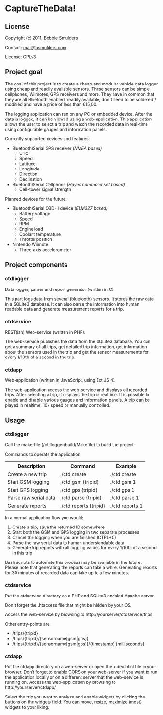 # CaptureTheData!

## License
Copyright (c) 2011, Bobbie Smulders

Contact: <mail@bsmulders.com>

License: GPLv3

## Project goal
The goal of this project is to create a cheap and modular vehicle data logger using cheap and readily available sensors. These sensors can be simple cellphones, Wiimotes, GPS receivers and more. They have in common that they are all Bluetooth enabled, readily available, don't need to be soldered / modified and have a price of less than €15,00.

The logging application can run on any PC or embedded device. After the data is logged, it can be viewed using a web-application. This application allows the user to select a trip and watch the recorded data in real-time using configurable gauges and information panels.

Currently supported devices and features:

* Bluetooth/Serial GPS receiver *(NMEA based)*
   * UTC
   * Speed
   * Latitude
   * Longitude
   * Direction
   * Declination
* Bluetooth/Serial Cellphone *(Hayes command set based)*
   * Cell-tower signal strength

Planned devices for the future:

* Bluetooth/Serial OBD-II device *(ELM327 based)*
   * Battery voltage
   * Speed
   * RPM
   * Engine load
   * Coolant temperature
   * Throttle position
* Nintendo Wiimote
   * Three-axis accelerometer

## Project components
### ctdlogger
	
Data logger, parser and report generator (written in C).
	
This part logs data from several (bluetooth) sensors. It stores the raw data in a SQLite3 database. It can also parse the information into human readable data and generate measurement reports for a trip.
	
### ctdservice
	
REST(ish) Web-service (written in PHP).
	
The web-service publishes the data from the SQLite3 database. You can get a summary of all trips, get detailed trip information, get information about the sensors used in the trip and get the sensor measurements for every 1/10th of a second in the trip.
	
### ctdapp
	
Web-application (written in JavaScript, using Ext JS 4).
	
The web-application access the web-service and displays all recorded trips. After selecting a trip, it displays the trip in realtime. It is possible to enable and disable various gauges and information panels. A trip can be played in realtime, 10x speed or manually controlled.
	
## Usage
### ctdlogger
	
Call the make-file (/ctdlogger/build/Makefile) to build the project.

Commands to operate the application:

<table>
	<tr>
		<th>Description</th>
		<th>Command</th>
		<th>Example</th>
	</tr>
	<tr>
		<td>Create a new trip</td>
		<td>./ctd create</td>
		<td>./ctd create</td>
	</tr>
	<tr>
		<td>Start GSM logging</td>
		<td>./ctd gsm {tripid}</td>
		<td>./ctd gsm 1</td>
	</tr>
	<tr>
		<td>Start GPS logging</td>
		<td>./ctd gps {tripid}</td>
		<td>./ctd gps 1</td>
	</tr>
	<tr>
		<td>Parse raw serial data</td>
		<td>./ctd parse {tripid}</td>
		<td>./ctd parse 1</td>
	</tr>
	<tr>
		<td>Generate reports</td>
		<td>./ctd reports {tripid}</td>
		<td>./ctd reports 1</td>
	</tr>
</table>


In a normal application flow you would:

1. Create a trip, save the returned ID somewhere
2. Start both the GSM and GPS logging in two separate processes
3. Cancel the logging when you are finished (CTRL+C)
4. Parse the raw serial data to human understandable data
5. Generate trip reports with all logging values for every 1/10th of a second in this trip

Bash scripts to automate this process may be available in the future.  
Please note that generating the reports can take a while. Generating reports for 30 minutes of recorded data can take up to a few minutes.

### ctdservice

Put the ctdservice directory on a PHP and SQLite3 enabled Apache server.

Don't forget the .htaccess file that might be hidden by your OS.

Access the web-service by browsing to http://yourserver/ctdservice/trips

Other entry-points are:

* /trips/{tripid}
* /trips/{tripid}/{sensorname[gsm|gps]}
* /trips/{tripid}/{sensorname[gsm|gps]}/{timestamp}.{milliseconds}

### ctdapp

Put the ctdapp directory on a web-server or open the index.html file in your browser. Don't forget to enable [CORS](http://www.w3.org/TR/cors) on your web-server if you want to run the application locally or on a different server that the web-service is running on. Access the web-application by browsing to http://yourserver/ctdapp/

Select the trip you want to analyze and enable widgets by clicking the buttons on the widgets field. You can move, resize, maximize (most) widgets to your liking.